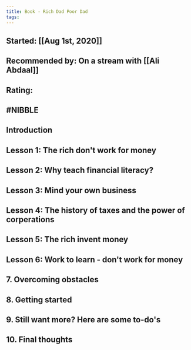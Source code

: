 ```yaml
---
title: Book - Rich Dad Poor Dad
tags:
---
```


## Started: [[Aug 1st, 2020]] 
## Recommended by: On a stream with [[Ali Abdaal]]
## Rating:
## #NIBBLE
## Introduction
## Lesson 1: The rich don't work for money
## Lesson 2: Why teach financial literacy?
## Lesson 3: Mind your own business
## Lesson 4: The history of taxes and the power of corperations
## Lesson 5: The rich invent money
## Lesson 6: Work to learn - don't work for money
## 7. Overcoming obstacles
## 8. Getting started
## 9. Still want more? Here are some to-do's
## 10. Final thoughts
